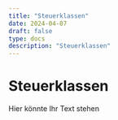 ```yaml
---
title: "Steuerklassen"
date: 2024-04-07
draft: false
type: docs
description: "Steuerklassen"
---
```


# Steuerklassen

Hier könnte Ihr Text stehen